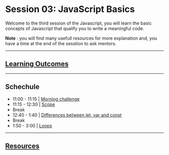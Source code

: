 # Session 03: JavaScript Basics

Welcome to the third session of the Javascript, you will learn the basic concepts of Javascript that qualify you to write a meaningful code.

**Note** : you will find many usefull resources for more explanation and, you have a time at the end of the sesstion to ask mentors.

---   

## **[Learning Outcomes](./learning-outcomes.md)**
---

## Schechule

- 11:00 - 11:15 | [Morning challenge](./morning-challenge.md)
- 11:15 - 12:30 | [Scope](content.md#scope)
- Break
- 12:40 - 1:40 | [Differences between let, var and const](content#variable)
- Break
- 1:50 - 3:00 | [Loops](content.md#loops)

---

## **[Resources](./resources.md)**


